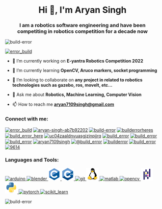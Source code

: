 <h1 align="center">Hi 👋, I'm Aryan Singh</h1>
<h3 align="center">I am a robotics software engineering and have been competiting in robotics competition for a decade now</h3>

<p align="left"> <img src="https://komarev.com/ghpvc/?username=build-error&label=Profile%20views&color=0e75b6&style=flat" alt="build-error" /> </p>

<p align="left"> <a href="https://twitter.com/error_build" target="blank"><img src="https://img.shields.io/twitter/follow/error_build?logo=twitter&style=for-the-badge" alt="error_build" /></a> </p>

- 🔭 I’m currently working on **E-yantra Robotics Competition 2022**

- 🌱 I’m currently learning **OpenCV, Aruco markers, socket programming**

- 👯 I’m looking to collaborate on **any project in related to robotics technologies such as gazebo, ros, moveIt, etc...**

- 💬 Ask me about **Robotics, Machine Learning, Computer Vision**

- 📫 How to reach me **aryan7109singh@gmail.com**

<h3 align="left">Connect with me:</h3>
<p align="left">
<a href="https://twitter.com/error_build" target="blank"><img align="center" src="https://raw.githubusercontent.com/rahuldkjain/github-profile-readme-generator/master/src/images/icons/Social/twitter.svg" alt="error_build" height="30" width="40" /></a>
<a href="https://linkedin.com/in/aryan-singh-ab7b92202" target="blank"><img align="center" src="https://raw.githubusercontent.com/rahuldkjain/github-profile-readme-generator/master/src/images/icons/Social/linked-in-alt.svg" alt="aryan-singh-ab7b92202" height="30" width="40" /></a>
<a href="https://stackoverflow.com/users/build-error" target="blank"><img align="center" src="https://raw.githubusercontent.com/rahuldkjain/github-profile-readme-generator/master/src/images/icons/Social/stack-overflow.svg" alt="build-error" height="30" width="40" /></a>
<a href="https://kaggle.com/builderrorheres" target="blank"><img align="center" src="https://raw.githubusercontent.com/rahuldkjain/github-profile-readme-generator/master/src/images/icons/Social/kaggle.svg" alt="builderrorheres" height="30" width="40" /></a>
<a href="https://instagram.com/build_error_here" target="blank"><img align="center" src="https://raw.githubusercontent.com/rahuldkjain/github-profile-readme-generator/master/src/images/icons/Social/instagram.svg" alt="build_error_here" height="30" width="40" /></a>
<a href="https://www.youtube.com/c/uc04zaaldnvuasgjzjnpjjrq" target="blank"><img align="center" src="https://raw.githubusercontent.com/rahuldkjain/github-profile-readme-generator/master/src/images/icons/Social/youtube.svg" alt="uc04zaaldnvuasgjzjnpjjrq" height="30" width="40" /></a>
<a href="https://www.codechef.com/users/build_error" target="blank"><img align="center" src="https://cdn.jsdelivr.net/npm/simple-icons@3.1.0/icons/codechef.svg" alt="build_error" height="30" width="40" /></a>
<a href="https://www.hackerrank.com/build_error" target="blank"><img align="center" src="https://raw.githubusercontent.com/rahuldkjain/github-profile-readme-generator/master/src/images/icons/Social/hackerrank.svg" alt="build_error" height="30" width="40" /></a>
<a href="https://codeforces.com/profile/build_error" target="blank"><img align="center" src="https://raw.githubusercontent.com/rahuldkjain/github-profile-readme-generator/master/src/images/icons/Social/codeforces.svg" alt="build_error" height="30" width="40" /></a>
<a href="https://www.leetcode.com/aryan7109singh" target="blank"><img align="center" src="https://raw.githubusercontent.com/rahuldkjain/github-profile-readme-generator/master/src/images/icons/Social/leet-code.svg" alt="aryan7109singh" height="30" width="40" /></a>
<a href="https://www.hackerearth.com/@build_error" target="blank"><img align="center" src="https://raw.githubusercontent.com/rahuldkjain/github-profile-readme-generator/master/src/images/icons/Social/hackerearth.svg" alt="@build_error" height="30" width="40" /></a>
<a href="https://auth.geeksforgeeks.org/user/builderror" target="blank"><img align="center" src="https://raw.githubusercontent.com/rahuldkjain/github-profile-readme-generator/master/src/images/icons/Social/geeks-for-geeks.svg" alt="builderror" height="30" width="40" /></a>
<a href="https://www.topcoder.com/members/build_error" target="blank"><img align="center" src="https://raw.githubusercontent.com/rahuldkjain/github-profile-readme-generator/master/src/images/icons/Social/topcoder.svg" alt="build_error" height="30" width="40" /></a>
<a href="https://discord.gg/9614" target="blank"><img align="center" src="https://raw.githubusercontent.com/rahuldkjain/github-profile-readme-generator/master/src/images/icons/Social/discord.svg" alt="9614" height="30" width="40" /></a>
</p>

<h3 align="left">Languages and Tools:</h3>
<p align="left"> <a href="https://www.arduino.cc/" target="_blank" rel="noreferrer"> <img src="https://cdn.worldvectorlogo.com/logos/arduino-1.svg" alt="arduino" width="40" height="40"/> </a> <a href="https://www.blender.org/" target="_blank" rel="noreferrer"> <img src="https://download.blender.org/branding/community/blender_community_badge_white.svg" alt="blender" width="40" height="40"/> </a> <a href="[https://www.cprogramming.com/](https://www.google.com/url?sa=i&url=https%3A%2F%2Fwww.pinterest.com%2Fpin%2F775674735798815639%2F&psig=AOvVaw1x8eCI-Zv0u2I15Ka7p8nm&ust=1671649199374000&source=images&cd=vfe&ved=0CBAQjRxqFwoTCIC9sNfwiPwCFQAAAAAdAAAAABAE)" target="_blank" rel="noreferrer"> <img src="https://raw.githubusercontent.com/devicons/devicon/master/icons/c/c-original.svg" alt="c" width="40" height="40"/> </a> <a href="https://www.w3schools.com/cpp/" target="_blank" rel="noreferrer"> <img src="https://raw.githubusercontent.com/devicons/devicon/master/icons/cplusplus/cplusplus-original.svg" alt="cplusplus" width="40" height="40"/> </a> <a href="https://git-scm.com/" target="_blank" rel="noreferrer"> <img src="https://www.vectorlogo.zone/logos/git-scm/git-scm-icon.svg" alt="git" width="40" height="40"/> </a> <a href="https://www.linux.org/" target="_blank" rel="noreferrer"> <img src="https://raw.githubusercontent.com/devicons/devicon/master/icons/linux/linux-original.svg" alt="linux" width="40" height="40"/> </a> <a href="https://www.mathworks.com/" target="_blank" rel="noreferrer"> <img src="https://upload.wikimedia.org/wikipedia/commons/2/21/Matlab_Logo.png" alt="matlab" width="40" height="40"/> </a> <a href="https://opencv.org/" target="_blank" rel="noreferrer"> <img src="https://www.vectorlogo.zone/logos/opencv/opencv-icon.svg" alt="opencv" width="40" height="40"/> </a> <a href="https://pandas.pydata.org/" target="_blank" rel="noreferrer"> <img src="https://raw.githubusercontent.com/devicons/devicon/2ae2a900d2f041da66e950e4d48052658d850630/icons/pandas/pandas-original.svg" alt="pandas" width="40" height="40"/> </a> <a href="https://www.python.org" target="_blank" rel="noreferrer"> <img src="https://raw.githubusercontent.com/devicons/devicon/master/icons/python/python-original.svg" alt="python" width="40" height="40"/> </a> <a href="https://pytorch.org/" target="_blank" rel="noreferrer"> <img src="https://www.vectorlogo.zone/logos/pytorch/pytorch-icon.svg" alt="pytorch" width="40" height="40"/> </a> <a href="https://scikit-learn.org/" target="_blank" rel="noreferrer"> <img src="https://upload.wikimedia.org/wikipedia/commons/0/05/Scikit_learn_logo_small.svg" alt="scikit_learn" width="40" height="40"/> </a> </p>

<p><img align="center" src="https://github-readme-stats.vercel.app/api/top-langs?username=build-error&show_icons=true&theme=dark&locale=en&layout=compact" alt="build-error" /></p>
